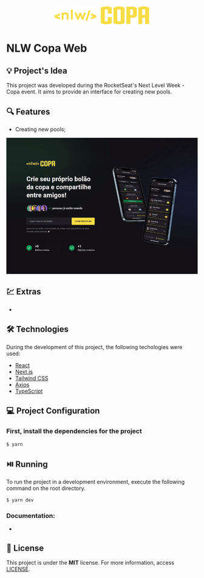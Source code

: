 <h1 align="center"><img alt="NLW Copa Web" title="NLW Copa Web" src=".github/logo.svg" width="250" /></h1>

# NLW Copa Web

## 💡 Project's Idea

This project was developed during the RocketSeat's Next Level Week - Copa event. It aims to provide an interface for creating new pools.

## 🔍 Features

* Creating new pools;

<p align="center"><img src=".github/sample.gif" alt="sample" /></p>

## 💹 Extras

* 

## 🛠 Technologies

During the development of this project, the following techologies were used:

- [React](https://reactjs.org/)
- [Next.js](https://nextjs.org/)
- [Tailwind CSS](https://tailwindcss.com/)
- [Axios](https://axios-http.com/ptbr/docs/intro)
- [TypeScript](https://www.typescriptlang.org/)

## 💻 Project Configuration

### First, install the dependencies for the project

```bash
$ yarn
```

## ⏯️ Running

To run the project in a development environment, execute the following command on the root directory.

```bash
$ yarn dev
```

### Documentation:
* 

## 📄 License

This project is under the **MIT** license. For more information, access [LICENSE](./LICENSE).

